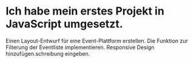 # Ich habe mein erstes Projekt in JavaScript umgesetzt.

Einen Layout-Entwurf für eine Event-Plattform erstellen.
Die Funktion zur Filterung der Eventliste implementieren.
Responsive Design hinzufügen.schreibung eingeben.
